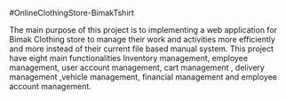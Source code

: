#OnlineClothingStore-BimakTshirt

The main purpose of this project is to implementing a web application for Bimak Clothing store to manage their work and activities more efficiently and more instead of their current file based manual system. This project have eight main functionalities Inventory management, employee management, user account management, cart management , delivery management ,vehicle management, financial management and employee account management.
